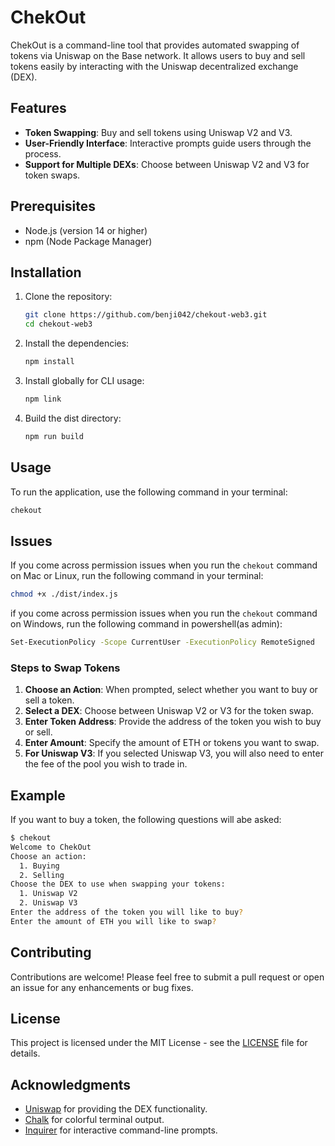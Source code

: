 # ChekOut

ChekOut is a command-line tool that provides automated swapping of tokens via Uniswap on the Base network. It allows users to buy and sell tokens easily by interacting with the Uniswap decentralized exchange (DEX).

## Features

- **Token Swapping**: Buy and sell tokens using Uniswap V2 and V3.
- **User-Friendly Interface**: Interactive prompts guide users through the process.
- **Support for Multiple DEXs**: Choose between Uniswap V2 and V3 for token swaps.

## Prerequisites

- Node.js (version 14 or higher)
- npm (Node Package Manager)

## Installation

1. Clone the repository:
   ```bash
   git clone https://github.com/benji042/chekout-web3.git
   cd chekout-web3
   ```

2. Install the dependencies:
   ```bash
   npm install
   ```

3. Install globally for CLI usage:
   ```bash
   npm link
   ```

4. Build the dist directory:
   ```bash
   npm run build
   ```

## Usage

To run the application, use the following command in your terminal:

```bash
chekout
```

## Issues

If you come across permission issues when you run the `chekout` command on Mac or Linux, run the following command in your terminal:

```bash
chmod +x ./dist/index.js
```

if you come across permission issues when you run the `chekout` command on Windows, run the following command in powershell(as admin):

```bash
Set-ExecutionPolicy -Scope CurrentUser -ExecutionPolicy RemoteSigned
```

### Steps to Swap Tokens

1. **Choose an Action**: When prompted, select whether you want to buy or sell a token.
2. **Select a DEX**: Choose between Uniswap V2 or V3 for the token swap.
3. **Enter Token Address**: Provide the address of the token you wish to buy or sell.
4. **Enter Amount**: Specify the amount of ETH or tokens you want to swap.
5. **For Uniswap V3**: If you selected Uniswap V3, you will also need to enter the fee of the pool you wish to trade in.

## Example

If you want to buy a token, the following questions will abe asked:

```bash
$ chekout
Welcome to ChekOut
Choose an action:
  1. Buying
  2. Selling
Choose the DEX to use when swapping your tokens:
  1. Uniswap V2
  2. Uniswap V3
Enter the address of the token you will like to buy?
Enter the amount of ETH you will like to swap?
```

## Contributing

Contributions are welcome! Please feel free to submit a pull request or open an issue for any enhancements or bug fixes.

## License

This project is licensed under the MIT License - see the [LICENSE](LICENSE) file for details.

## Acknowledgments

- [Uniswap](https://uniswap.org/) for providing the DEX functionality.
- [Chalk](https://github.com/chalk/chalk) for colorful terminal output.
- [Inquirer](https://github.com/SBoudrias/Inquirer.js) for interactive command-line prompts.
